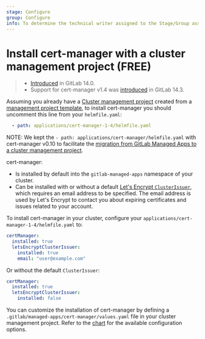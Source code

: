 ```yaml
---
stage: Configure
group: Configure
info: To determine the technical writer assigned to the Stage/Group associated with this page, see https://about.gitlab.com/handbook/engineering/ux/technical-writing/#assignments
---
```


# Install cert-manager with a cluster management project **(FREE)**

> - [Introduced](https://gitlab.com/gitlab-org/project-templates/cluster-management/-/merge_requests/5) in GitLab 14.0.
> - Support for cert-manager v1.4 was [introduced](https://gitlab.com/gitlab-org/project-templates/cluster-management/-/merge_requests/69405) in GitLab 14.3.

Assuming you already have a [Cluster management project](../../../../../user/clusters/management_project.md) created from a
[management project template](../../../../../user/clusters/management_project_template.md), to install cert-manager you should
uncomment this line from your `helmfile.yaml`:

```yaml
  - path: applications/cert-manager-1-4/helmfile.yaml
```

NOTE:
We kept the `- path: applications/cert-manager/helmfile.yaml` with cert-manager v0.10 to facilitate
the [migration from GitLab Managed Apps to a cluster management project](../../../../clusters/migrating_from_gma_to_project_template.md).

cert-manager:

- Is installed by default into the `gitlab-managed-apps` namespace of your cluster.
- Can be installed with or without a default
  [Let's Encrypt `ClusterIssuer`](https://cert-manager.io/docs/configuration/acme/), which requires an
  email address to be specified. The email address is used by Let's Encrypt to
  contact you about expiring certificates and issues related to your account.

To install cert-manager in your cluster, configure your `applications/cert-manager-1-4/helmfile.yaml` to:

```yaml
certManager:
  installed: true
  letsEncryptClusterIssuer:
    installed: true
    email: "user@example.com"
```

Or without the default `ClusterIssuer`:

```yaml
certManager:
  installed: true
  letsEncryptClusterIssuer:
    installed: false
```

You can customize the installation of cert-manager by defining a
`.gitlab/managed-apps/cert-manager/values.yaml` file in your cluster
management project. Refer to the
[chart](https://github.com/jetstack/cert-manager) for the
available configuration options.
